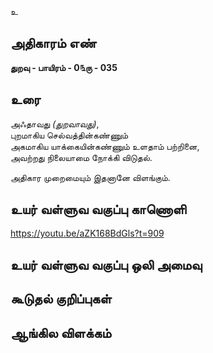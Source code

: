 உ


## அதிகாரம் எண்

**துறவு - பாயிரம் - 0௩ரு - 035**

## உரை

அஃதாவது _(துறவாவது)_,  
புறமாகிய செல்வத்தின்கண்ணும்  
அகமாகிய யாக்கையின்கண்ணும் உளதாம் பற்றினை,  
அவற்றது நிலையாமை நோக்கி விடுதல்.  

அதிகார முறைமையும் இதனானே விளங்கும்.

## உயர் வள்ளுவ வகுப்பு காணொளி

https://youtu.be/aZK168BdGls?t=909

## உயர் வள்ளுவ வகுப்பு ஒலி அமைவு 


## கூடுதல் குறிப்புகள்


## ஆங்கில விளக்கம்

